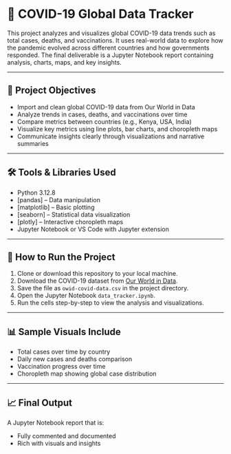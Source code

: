 # 🦠 COVID-19 Global Data Tracker

This project analyzes and visualizes global COVID-19 data trends such as total cases, deaths, and vaccinations. It uses real-world data to explore how the pandemic evolved across different countries and how governments responded. The final deliverable is a Jupyter Notebook report containing analysis, charts, maps, and key insights.

---

## 🎯 Project Objectives

- Import and clean global COVID-19 data from Our World in Data
- Analyze trends in cases, deaths, and vaccinations over time
- Compare metrics between countries (e.g., Kenya, USA, India)
- Visualize key metrics using line plots, bar charts, and choropleth maps
- Communicate insights clearly through visualizations and narrative summaries

---

## 🛠️ Tools & Libraries Used

- Python 3.12.8
- [pandas] – Data manipulation
- [matplotlib] – Basic plotting
- [seaborn] – Statistical data visualization
- [plotly] – Interactive choropleth maps
- Jupyter Notebook or VS Code with Jupyter extension

---

## 🚀 How to Run the Project

1. Clone or download this repository to your local machine.
2. Download the COVID-19 dataset from [Our World in Data](https://docs.owid.io/projects/etl/api/covid/#publications).
3. Save the file as `owid-covid-data.csv` in the project directory.
4. Open the Jupyter Notebook `data_tracker.ipynb`.
5. Run the cells step-by-step to view the analysis and visualizations.

---

## 📊 Sample Visuals Include

- Total cases over time by country
- Daily new cases and deaths comparison
- Vaccination progress over time
- Choropleth map showing global case distribution

---

## 📈 Final Output

A Jupyter Notebook report that is:
- Fully commented and documented
- Rich with visuals and insights
